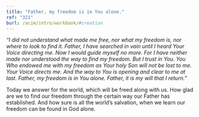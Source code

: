 ```yaml
---
title: "Father, my freedom is in You alone."
ref: "321"
burl: /acim/intro/workbook/#creation
---
```


*“I did not understand what made me free, nor what my freedom is, nor
where to look to find it. Father, I have searched in vain until I heard
Your Voice directing me. Now I would guide myself no more. For I have
neither made nor understood the way to find my freedom. But I trust in
You. You Who endowed me with my freedom as Your holy Son will not be lost
to me. Your Voice directs me. And the way to You is opening and clear to
me at last. Father, my freedom is in You alone. Father, it is my will
that I return.”*

Today we answer for the world, which will be freed along with us. How
glad are we to find our freedom through the certain way our Father has
established. And how sure is all the world’s salvation, when we learn
our freedom can be found in God alone.

